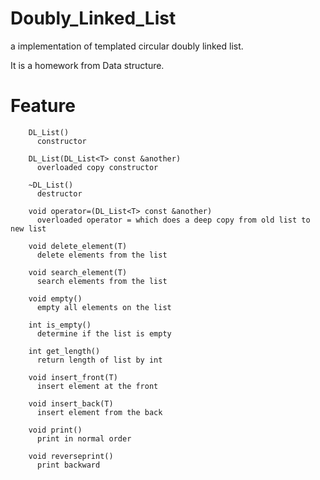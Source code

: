 # Doubly_Linked_List

a implementation of templated circular doubly linked list.

It is a homework from Data structure.

# Feature

        DL_List()
          constructor
          
        DL_List(DL_List<T> const &another)
          overloaded copy constructor
          
        ~DL_List()
          destructor
          
        void operator=(DL_List<T> const &another)
          overloaded operator = which does a deep copy from old list to new list
          
        void delete_element(T)
          delete elements from the list
          
        void search_element(T)
          search elements from the list
          
        void empty()
          empty all elements on the list
          
        int is_empty()
          determine if the list is empty
          
        int get_length()
          return length of list by int
          
        void insert_front(T)
          insert element at the front
          
        void insert_back(T)
          insert element from the back
          
        void print()
          print in normal order
          
        void reverseprint()
          print backward
